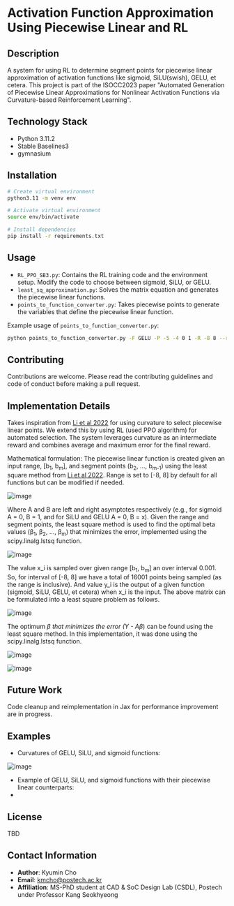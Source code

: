 # Activation Function Approximation Using Piecewise Linear and RL

## Description
A system for using RL to determine segment points for piecewise linear approximation of activation functions like sigmoid, SiLU(swish), GELU, et cetera. This project is part of the ISOCC2023 paper "Automated Generation of Piecewise Linear Approximations for Nonlinear Activation Functions via Curvature-based Reinforcement Learning".

## Technology Stack
- Python 3.11.2
- Stable Baselines3
- gymnasium

## Installation

``````bash
# Create virtual environment
python3.11 -m venv env

# Activate virtual environment
source env/bin/activate

# Install dependencies
pip install -r requirements.txt
``````

## Usage

- `RL_PPO_SB3.py`: Contains the RL training code and the environment setup. Modify the code to choose between sigmoid, SiLU, or GELU.
- `least_sq_approximation.py`: Solves the matrix equation and generates the piecewise linear functions.
- `points_to_function_converter.py`: Takes piecewise points to generate the variables that define the piecewise linear function.

Example usage of `points_to_function_converter.py`:
``````bash
python points_to_function_converter.py -F GELU -P -5 -4 0 1 -R -8 8 --round 5
``````

## Contributing

Contributions are welcome. Please read the contributing guidelines and code of conduct before making a pull request.

## Implementation Details

Takes inspiration from [Li et al 2022](https://doi.org/10.3390/electronics11091365) for using curvature to select piecewise linear points. We extend this by using RL (used PPO algorithm) for automated selection. The system leverages curvature as an intermediate reward and combines average and maximum error for the final reward.

Mathematical formulation:
The piecewise linear function is created given an input range, [b<sub>1</sub>, b<sub>m</sub>], and segment points (b<sub>2</sub>, ..., b<sub>m-1</sub>) using the least square method from [Li et al 2022](https://doi.org/10.3390/electronics11091365).
Range is set to [-8, 8] by default for all functions but can be modified if needed.

![image](https://github.com/kmcho2019/Activation_Function_Approximation_Using_Piecewise_Linear_and_RL/assets/91612340/1ba53f1d-449c-478b-aaa8-52187889e19b)

Where A and B are left and right asymptotes respectively (e.g., for sigmoid A = 0, B = 1, and for SiLU and GELU A = 0, B = x). Given the range and segment points, the least square method is used to find the optimal beta values (&beta;<sub>1</sub>, &beta;<sub>2</sub>, ..., &beta;<sub>m</sub>) that minimizes the error, implemented using the scipy.linalg.lstsq function.

![image](https://github.com/kmcho2019/Activation_Function_Approximation_Using_Piecewise_Linear_and_RL/assets/91612340/1b9925ae-2bfc-43c0-b7fc-6f3cfd85ed01)

The value x_i is sampled over given range [b<sub>1</sub>, b<sub>m</sub>] an over interval 0.001. So, for interval of [-8, 8] we have a total of 16001 points being sampled (as the range is inclusive). And value y_i is the output of a given function (sigmoid, SiLU, GELU, et cetera) when x_i is the input. The above matrix can be formulated into a least square problem as follows.

![image](https://github.com/kmcho2019/Activation_Function_Approximation_Using_Piecewise_Linear_and_RL/assets/91612340/3d75a5df-0614-412a-be2d-501fe84f50c0)

The optimum <i>&beta;<sup>*</sup></i> that minimizes the error (<i>Y - A&beta;<sup>*</sup></i>) can be found using the least square method. In this implementation, it was done using the scipy.linalg.lstsq function.

![image](https://github.com/kmcho2019/Activation_Function_Approximation_Using_Piecewise_Linear_and_RL/assets/91612340/2fcc1e55-cafa-44e6-8e01-825450e13e34)

![image](https://github.com/kmcho2019/Activation_Function_Approximation_Using_Piecewise_Linear_and_RL/assets/91612340/ae59e192-a71f-400e-bdf4-c7b3b99334a9)


## Future Work

Code cleanup and reimplementation in Jax for performance improvement are in progress.

## Examples
- Curvatures of GELU, SiLU, and sigmoid functions:

![image](https://github.com/kmcho2019/Activation_Function_Approximation_Using_Piecewise_Linear_and_RL/assets/91612340/b82f8114-d8b3-4ba1-8dab-27a500b7456a)

- Example of GELU, SiLU, and sigmoid functions with their piecewise linear counterparts:
- 

## License

TBD

## Contact Information

- **Author**: Kyumin Cho
- **Email**: kmcho@postech.ac.kr
- **Affiliation**: MS-PhD student at CAD & SoC Design Lab (CSDL), Postech under Professor Kang Seokhyeong

